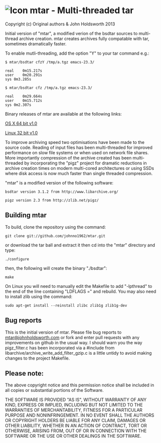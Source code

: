 # ![Icon](http://injectionforxcode.johnholdsworth.com/mtar.png) mtar - Multi-threaded tar

Copyright (c) Original authors & John Holdsworth 2013

Initial version of "mtar", a modified verion of the bsdtar sources to multi-thread archive creation.
mtar creates archives fully compatable with tar, sometimes dramatically faster.

To enable mutli-threading, add the option "Y" to your tar command e.g.:

    $ mtar/bsdtar cfzY /tmp/a.tgz emacs-23.3/

    real	0m15.217s
    user	0m20.291s
    sys	0m3.285s

    $ mtar/bsdtar cfz /tmp/a.tgz emacs-23.3/

    real	0m29.664s
    user	0m15.712s
    sys	0m2.307s

Binary releases of  mtar are available at the following links:

[OS X 64 bit v1.0](http://johnholdsworth.com/injectionforxcode/mtar_osx8_1.0.tgz)

[Linux 32 bit v1.0](http://johnholdsworth.com/injectionforxcode/mtar_u12_1.0.tgz)

To improve archiving speed two optimisations have been made to the source code. Reading
of input files has been multi-threaded for improved performance on slow file systems or
when used on network file shares. More importantly compression of the archive created
has been multi-threaded by incorporating the "pigz" project for dramatic reductions 
in archive creation times on modern multi-cored architectures or using SSDs where
disk access is now much faster than single threaded compression. 

"mtar" is a modified version of the following software:

    bsdtar version 3.1.2 from http://www.libarchive.org/

    pigz version 2.3 from http://zlib.net/pigz/

## Building mtar

To build, clone the repository using the command:

    git clone git://github.com/johnno1962/mtar.git

or download the tar ball and extract it then cd into the "mtar" directory and type:

    ./configure
    
then, the following will create the binary "./bsdtar":

    make

On Linux you will need to manually edit the Makefile to add "-lpthread" to the end of
the line containing "LDFLAGS =" and rebuild. You may also need to install zlib
using the command:

    sudo apt-get install --reinstall zlibc zlib1g zlib1g-dev

## Bug reports

This is the initial version of mtar. Please file bug reports to [mtar@johnholdsworth.com](mailto:mtar@johnholdsworth.com)
or fork and enter pull requests with any improvements on github in the usual way.
I should warn you the way pigz_filter.c has been incorporated via a #include from
libarchive/archive_write_add_filter_gzip.c
is a little untidy to avoid making changes to the project Makefile.

## Please note:

The above copyright notice and this permission notice shall be
included in all copies or substantial portions of the Software.

THE SOFTWARE IS PROVIDED "AS IS", WITHOUT WARRANTY OF ANY KIND,
EXPRESS OR IMPLIED, INCLUDING BUT NOT LIMITED TO THE WARRANTIES OF
MERCHANTABILITY, FITNESS FOR A PARTICULAR PURPOSE AND
NONINFRINGEMENT. IN NO EVENT SHALL THE AUTHORS OR COPYRIGHT HOLDERS BE
LIABLE FOR ANY CLAIM, DAMAGES OR OTHER LIABILITY, WHETHER IN AN ACTION
OF CONTRACT, TORT OR OTHERWISE, ARISING FROM, OUT OF OR IN CONNECTION
WITH THE SOFTWARE OR THE USE OR OTHER DEALINGS IN THE SOFTWARE.

